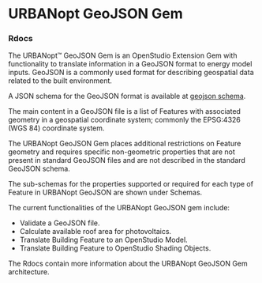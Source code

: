 # URBANopt GeoJSON Gem

### <StaticLink href="rdoc/">Rdocs</StaticLink>

The URBANopt&trade; GeoJSON Gem is an OpenStudio Extension Gem with functionality to translate
information in a GeoJSON format to energy model inputs.  GeoJSON is a commonly used
format for describing geospatial data related to the built environment.

A JSON schema for the GeoJSON format is available at [geojson
schema](https://github.com/geojson/schema).

The main content in a GeoJSON file is a list of Features with associated geometry in a
geospatial coordinate system; commonly the EPSG:4326 (WGS 84) coordinate system.

The URBANopt GeoJSON Gem places additional restrictions on Feature geometry and requires
specific non-geometric properties that are not present in standard GeoJSON files and are
not described in the standard GeoJSON schema.

The sub-schemas for the properties supported or required for each type of Feature
in URBANopt GeoJSON are shown under Schemas.

The current functionalities of the URBANopt GeoJSON gem include:

- Validate a GeoJSON file.
- Calculate available roof area for photovoltaics.
- Translate Building Feature to an OpenStudio Model.
- Translate Building Feature to OpenStudio Shading Objects.

The <StaticLink href="rdoc/">Rdocs</StaticLink> contain more information about the URBANopt GeoJSON Gem architecture.
